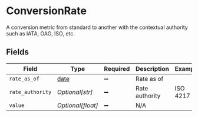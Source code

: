 # ConversionRate

A conversion metric from standard to another with the contextual authority such as IATA, OAG, ISO, etc.


## Fields

| Field                                                                | Type                                                                 | Required                                                             | Description                                                          | Example                                                              |
| -------------------------------------------------------------------- | -------------------------------------------------------------------- | -------------------------------------------------------------------- | -------------------------------------------------------------------- | -------------------------------------------------------------------- |
| `rate_as_of`                                                         | [date](https://docs.python.org/3/library/datetime.html#date-objects) | :heavy_minus_sign:                                                   | Rate as of                                                           |                                                                      |
| `rate_authority`                                                     | *Optional[str]*                                                      | :heavy_minus_sign:                                                   | Rate authority                                                       | ISO 4217                                                             |
| `value`                                                              | *Optional[float]*                                                    | :heavy_minus_sign:                                                   | N/A                                                                  |                                                                      |